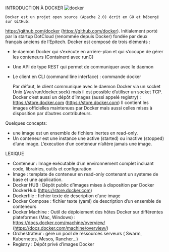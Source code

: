 INTRODUCTION À DOCKER
![docker](https://www.google.com/url?sa=i&url=https%3A%2F%2Fwww.journaldunet.com%2Fweb-tech%2Fguide-de-l-entreprise-digitale%2F1146290-docker-definition-docker-compose-docker-hub-docker-swarm-160919%2F&psig=AOvVaw2DgtRhY-OOsFyc1NpKtctP&ust=1582118123181000&source=images&cd=vfe&ved=0CAIQjRxqFwoTCJDwj7-X2-cCFQAAAAAdAAAAABAD)

    Docker est un projet open source (Apache 2.0) écrit en GO et hébergé sur GitHub:
https://github.com/docker (https://github.com/docker).
Initialement porté par la startup DotCloud (renommée depuis Docker) fondée par
deux français anciens de l’Epitech.
Docker est composé de trois éléments :
- le daemon Docker qui s’exécute en arrière-plan et qui s’occupe de gérer les
conteneurs (Containerd avec runC)
- Une API de type REST qui permet de communiquer avec le daemon
- Le client en CLI (command line interface) : commande docker

    Par défaut, le client communique avec le daemon Docker via un socket Unix
(/var/run/docker.sock) mais il est possible d’utiliser un socket TCP.
Docker c’est aussi un dépôt d’images (aussi appelé registry) :
https://store.docker.com (https://store.docker.com)
Il contient les images officielles maintenues par Docker mais aussi celles mises à
disposition par d’autres contributeurs.

Quelques concepts:
- une image est un ensemble de fichiers inertes en read-only.
- Un conteneur est une instance une active (started) ou inactive (stopped) d’une
image. L’execution d’un conteneur n’altère jamais une image.


LEXIQUE
- Conteneur : Image exécutable d’un environnement complet incluant code,
librairies, outils et configuration
- Image : template de conteneur en read-only contenant un systeme de base et
une application.
- Docker HUB : Dépôt public d’images mises à disposition par Docker
DockerHub (https://store.docker.com)
- Dockerfile : fichier texte de description d’une image
- Docker Compose : fichier texte (yaml) de description d’un ensemble de
conteneurs
- Docker Machine : Outil de déploiement des hôtes Docker sur différentes
plateformes (Mac, Windows) : https://docs.docker.com/machine/overview/
(https://docs.docker.com/machine/overview/)
- Orchestrateur : gère un pool de ressources serveurs ( Swarm, Kubernetes,
Mesos, Rancher…)
- Registry : Dépôt privé d’images Docker


